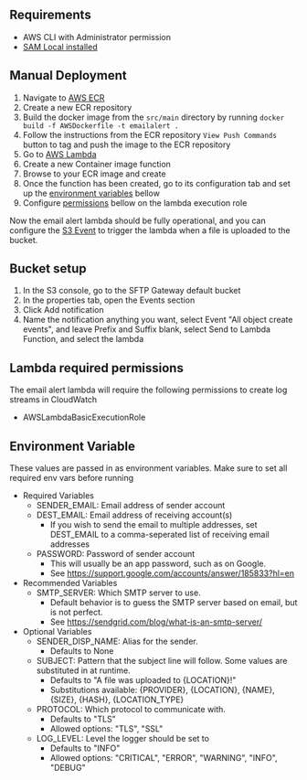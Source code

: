 ## Requirements

* AWS CLI with Administrator permission
* [SAM Local installed](https://github.com/awslabs/aws-sam-local)

## Manual Deployment

1. Navigate to [AWS ECR](https://console.aws.amazon.com/ecr/get-started)
2. Create a new ECR repository
3. Build the docker image from the `src/main` directory by running `docker build -f AWSDockerfile -t emailalert .`
4. Follow the instructions from the ECR repository `View Push Commands` button to tag and push the image to the ECR
   repository
6. Go to [AWS Lambda](https://console.aws.amazon.com/lambda/home)
7. Create a new Container image function
8. Browse to your ECR image and create
9. Once the function has been created, go to its configuration tab and set up
   the [environment variables](#lambda-environment-variables) bellow
10. Configure [permissions](#lambda-required-permissions) bellow on the lambda execution role

Now the email alert lambda should be fully operational, and you can configure the [S3 Event](#bucket-setup) to trigger the
lambda when a file is uploaded to the bucket.

## Bucket setup

1. In the S3 console, go to the SFTP Gateway default bucket
2. In the properties tab, open the Events section
3. Click Add notification
4. Name the notification anything you want, select Event "All object create events", and leave Prefix and Suffix blank,
    select Send to Lambda Function, and select the lambda

## Lambda required permissions

The email alert lambda will require the following permissions to create log streams in CloudWatch

* AWSLambdaBasicExecutionRole

## Environment Variable
These values are passed in as environment variables. Make sure to set all required env vars before running

* Required Variables
    * SENDER_EMAIL: Email address of sender account
    * DEST_EMAIL: Email address of receiving account(s)
        * If you wish to send the email to multiple addresses, set DEST_EMAIL to a comma-seperated list of receiving email addresses
    * PASSWORD: Password of sender account
        * This will usually be an app password, such as on Google.
        * See https://support.google.com/accounts/answer/185833?hl=en
* Recommended Variables
    * SMTP_SERVER: Which SMTP server to use.
        * Default behavior is to guess the SMTP server based on email, but is not perfect.
        * See https://sendgrid.com/blog/what-is-an-smtp-server/
* Optional Variables
    * SENDER_DISP_NAME: Alias for the sender.
        * Defaults to None
    * SUBJECT: Pattern that the subject line will follow. Some values are substituted in at runtime.
        * Defaults to "A file was uploaded to {LOCATION}!"
        * Substitutions available: {PROVIDER}, {LOCATION}, {NAME}, {SIZE}, {HASH}, {LOCATION_TYPE}
    * PROTOCOL: Which protocol to communicate with.
        * Defaults to "TLS"
        * Allowed options: "TLS", "SSL"
    * LOG_LEVEL: Level the logger should be set to
        * Defaults to "INFO"
        * Allowed options: "CRITICAL", "ERROR", "WARNING", "INFO", "DEBUG"